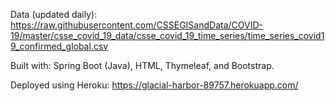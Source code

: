Data (updated daily): https://raw.githubusercontent.com/CSSEGISandData/COVID-19/master/csse_covid_19_data/csse_covid_19_time_series/time_series_covid19_confirmed_global.csv

Built with: Spring Boot (Java), HTML, Thymeleaf, and Bootstrap. 

Deployed using Heroku: https://glacial-harbor-89757.herokuapp.com/


